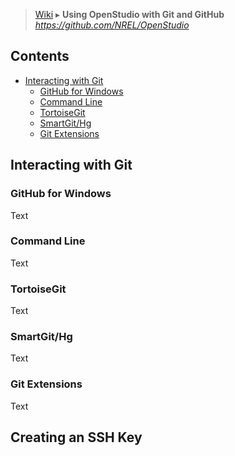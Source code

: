 > [Wiki](Home) ▸ **Using OpenStudio with Git and GitHub**
_https://github.com/NREL/OpenStudio_

## Contents
- [Interacting with Git](Using-OpenStudio-with-Git-and-GitHub#interacting-with-git)
    * [GitHub for Windows](Using-OpenStudio-with-Git-and-GitHub#github-for-windows)
    * [Command Line](Using-OpenStudio-with-Git-and-GitHub#command-line)
    * [TortoiseGit](Using-OpenStudio-with-Git-and-GitHub#tortoisegit)
    * [SmartGit/Hg](Using-OpenStudio-with-Git-and-GitHub#smartgit_hg)
    * [Git Extensions](Using-OpenStudio-with-Git-and-GitHub#git-extensions)

## Interacting with Git
### GitHub for Windows
Text
### Command Line
Text
### TortoiseGit
Text
### SmartGit/Hg
Text
### Git Extensions
Text


## Creating an SSH Key